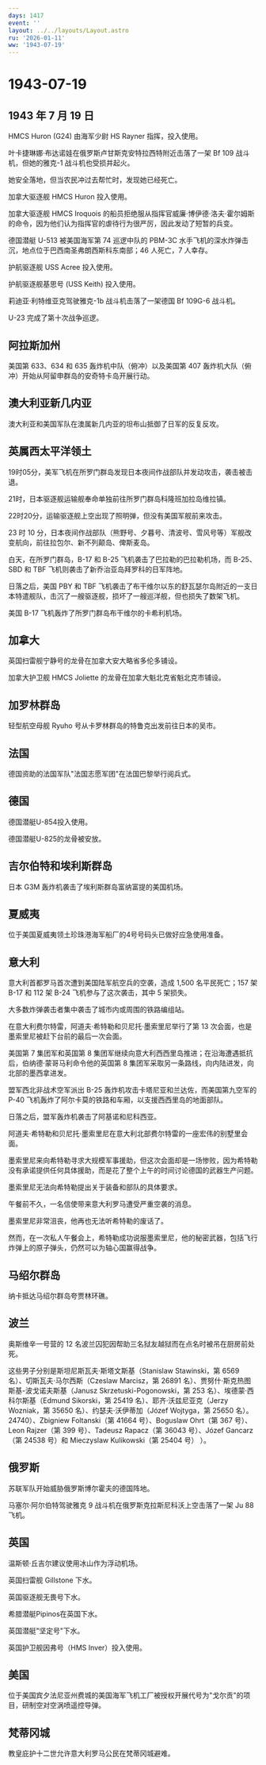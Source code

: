 ```yaml
---
days: 1417
event: ''
layout: ../../layouts/Layout.astro
ru: '2026-01-11'
ww: '1943-07-19'
---
```


# 1943-07-19

## 1943 年 7 月 19 日

HMCS Huron (G24) 由海军少尉 HS Rayner 指挥，投入使用。

叶卡捷琳娜·布达诺娃在俄罗斯卢甘斯克安特拉西特附近击落了一架 Bf 109
战斗机，但她的雅克-1 战斗机也受损并起火。

她安全落地，但当农民冲过去帮忙时，发现她已经死亡。

加拿大驱逐舰 HMCS Huron 投入使用。

加拿大驱逐舰 HMCS Iroquois
的船员拒绝服从指挥官威廉·博伊德·洛夫·霍尔姆斯的命令，因为他们认为指挥官的虐待行为很严厉，因此发动了短暂的兵变。

德国潜艇 U-513 被美国海军第 74 巡逻中队的 PBM-3C
水手飞机的深水炸弹击沉，地点位于巴西南圣弗朗西斯科东南部；46 人死亡，7
人幸存。

护航驱逐舰 USS Acree 投入使用。

护航驱逐舰基思号 (USS Keith) 投入使用。

莉迪亚·利特维亚克驾驶雅克-1b 战斗机击落了一架德国 Bf 109G-6 战斗机。

U-23 完成了第十次战争巡逻。

## 阿拉斯加州

美国第 633、634 和 635 轰炸机中队（俯冲）以及美国第 407
轰炸机大队（俯冲）开始从阿留申群岛的安奇特卡岛开展行动。

## 澳大利亚新几内亚

澳大利亚和美国军队在澳属新几内亚的坦布山抵御了日军的反复反攻。

## 英属西太平洋领土

19时05分，美军飞机在所罗门群岛发现日本夜间作战部队并发动攻击，袭击被击退。

21时，日本驱逐舰运输舰奉命单独前往所罗门群岛科隆班加拉岛维拉镇。

22时20分，运输驱逐舰上空出现了照明弹，但没有美国军舰前来攻击。

23 时 10
分，日本夜间作战部队（熊野号、夕暮号、清波号、雪风号等）军舰改变航向，前往拉包尔、新不列颠岛、俾斯麦岛。

白天，在所罗门群岛，B-17 和 B-25 飞机袭击了巴拉勒的巴拉勒机场，而
B-25、SBD 和 TBF 飞机则袭击了新乔治亚岛拜罗科的日军阵地。

日落之后，美国 PBY 和 TBF
飞机袭击了布干维尔以东的舒瓦瑟尔岛附近的一支日本特遣舰队，击沉了一艘驱逐舰，损坏了一艘巡洋舰，但也损失了数架飞机。

美国 B-17 飞机轰炸了所罗门群岛布干维尔的卡希利机场。

## 加拿大

英国扫雷舰宁静号的龙骨在加拿大安大略省多伦多铺设。

加拿大护卫舰 HMCS Joliette 的龙骨在加拿大魁北克省魁北克市铺设。

## 加罗林群岛

轻型航空母舰 Ryuho 号从卡罗林群岛的特鲁克出发前往日本的吴市。

## 法国

德国资助的法国军队"法国志愿军团"在法国巴黎举行阅兵式。

## 德国

德国潜艇U-854投入使用。

德国潜艇U-825的龙骨被安放。

## 吉尔伯特和埃利斯群岛

日本 G3M 轰炸机袭击了埃利斯群岛富纳富提的美国机场。

## 夏威夷

位于美国夏威夷领土珍珠港海军船厂的4号号码头已做好应急使用准备。

## 意大利

意大利首都罗马首次遭到美国陆军航空兵的空袭，造成 1,500 名平民死亡；157
架 B-17 和 112 架 B-24 飞机参与了这次袭击，其中 5 架损失。

大多数炸弹袭击者集中袭击了城市内或周围的铁路编组站。

在意大利费尔特雷，阿道夫·希特勒和贝尼托·墨索里尼举行了第 13
次会面，也是墨索里尼被赶下台前的最后一次会面。

美国第 7 集团军和英国第 8
集团军继续向意大利西西里岛推进；在沿海遭遇抵抗后，伯纳德·蒙哥马利命令他的英国第
8 集团军采取另一条路线，向内陆进发，向北部的墨西拿进发。

盟军西北非战术空军派出 B-25 轰炸机攻击卡塔尼亚和兰达佐，而美国第九空军的
P-40 飞机轰炸了阿尔卡莫的铁路和车厢，以支援西西里岛的地面部队。

日落之后，盟军轰炸机袭击了阿基诺和尼科西亚。

阿道夫·希特勒和贝尼托·墨索里尼在意大利北部费尔特雷的一座宏伟的别墅里会面。

墨索里尼来向希特勒寻求大规模军事援助，但这次会面却是一场惨败，因为希特勒没有承诺提供任何具体援助，而是花了整个上午的时间讨论德国的武器生产问题。

墨索里尼无法向希特勒提出关于装备和部队的具体要求。

午餐前不久，一名信使带来意大利罗马遭受严重空袭的消息。

墨索里尼非常沮丧，他再也无法听希特勒的废话了。

然而，在一次私人午餐会上，希特勒成功说服墨索里尼，他的秘密武器，包括飞行炸弹上的原子弹头，仍然可以为轴心国赢得战争。

## 马绍尔群岛

纳卡抵达马绍尔群岛夸贾林环礁。

## 波兰

奥斯维辛一号营的 12
名波兰囚犯因帮助三名狱友越狱而在点名时被吊在厨房前处死。

这些男子分别是斯坦尼斯瓦夫·斯塔文斯基（Stanislaw Stawinski，第 6569
名）、切斯瓦夫·马尔西斯（Czeslaw Marcisz，第 26891
名）、贾努什·斯克热图斯基-波戈诺夫斯基（Janusz Skrzetuski-Pogonowski，第
253 名）、埃德蒙·西科尔斯基（Edmund Sikorski，第 25419
名）、耶齐·沃兹尼亚克（Jerzy Wozniak，第 35650
名）、约瑟夫·沃伊蒂加（Józef Wojtyga，第 25650 名）。 24740）、Zbigniew
Foltanski（第 41664 号）、Boguslaw Ohrt（第 367 号）、Leon Rajzer（第
399 号）、Tadeusz Rapacz（第 36043 号）、Józef Gancarz（第 24538 号）和
Mieczyslaw Kulikowski（第 25404 号） ）。

## 俄罗斯

苏联军队开始威胁俄罗斯博尔霍夫的德国阵地。

马塞尔·阿尔伯特驾驶雅克 9 战斗机在俄罗斯克拉斯尼科沃上空击落了一架 Ju 88
飞机。

## 英国

温斯顿·丘吉尔建议使用冰山作为浮动机场。

英国扫雷舰 Gillstone 下水。

英国驱逐舰无畏号下水。

希腊潜艇Pipinos在英国下水。

英国潜艇"坚定号"下水。

英国护卫舰因弗号（HMS Inver）投入使用。

## 美国

位于美国宾夕法尼亚州费城的美国海军飞机工厂被授权开展代号为"戈尔贡"的项目，研制空对空涡喷遥控导弹。

## 梵蒂冈城

教皇庇护十二世允许意大利罗马公民在梵蒂冈城避难。